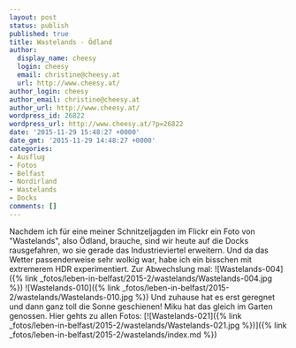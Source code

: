 ```yaml
---
layout: post
status: publish
published: true
title: Wastelands - Ödland
author:
  display_name: cheesy
  login: cheesy
  email: christine@cheesy.at
  url: http://www.cheesy.at/
author_login: cheesy
author_email: christine@cheesy.at
author_url: http://www.cheesy.at/
wordpress_id: 26822
wordpress_url: http://www.cheesy.at/?p=26822
date: '2015-11-29 15:48:27 +0000'
date_gmt: '2015-11-29 14:48:27 +0000'
categories:
- Ausflug
- Fotos
- Belfast
- Nordirland
- Wastelands
- Docks
comments: []
---
```

Nachdem ich für eine meiner Schnitzeljagden im Flickr ein Foto von "Wastelands", also Ödland, brauche, sind wir heute auf die Docks rausgefahren, wo sie gerade das Industrieviertel erweitern. Und da das Wetter passenderweise sehr wolkig war, habe ich ein bisschen mit extremerem HDR experimentiert. Zur Abwechslung mal:
![Wastelands-004]({% link _fotos/leben-in-belfast/2015-2/wastelands/Wastelands-004.jpg %})
![Wastelands-010]({% link _fotos/leben-in-belfast/2015-2/wastelands/Wastelands-010.jpg %})
Und zuhause hat es erst geregnet und dann ganz toll die Sonne geschienen! Miku hat das gleich im Garten genossen.
Hier gehts zu allen Fotos:
[![Wastelands-021]({% link _fotos/leben-in-belfast/2015-2/wastelands/Wastelands-021.jpg %})]({% link _fotos/leben-in-belfast/2015-2/wastelands/index.md %})
